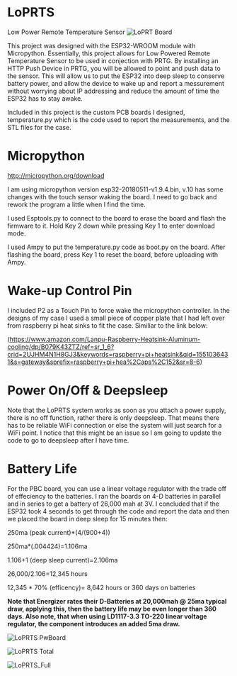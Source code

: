 # LoPRTS
Low Power Remote Temperature Sensor
![LoPRT Board](https://github.com/cj667113/LoPRTS/blob/master/LoPRTS_Photos/LoPRTS_board.png?raw=true)

This project was designed with the ESP32-WROOM module with Micropython. Essentially, this project allows for Low Powered Remote Temperature Sensor to be used in conjection with PRTG. By installing an HTTP Push Device in PRTG, you will be allowed to point and push data to the sensor. This will allow us to put the ESP32 into deep sleep to conserve battery power, and allow the device to wake up and report a messurement without worrying about IP addressing and reduce the amount of time the ESP32 has to stay awake.

Included in this project is the custom PCB boards I designed, temperature.py which is the code used to report the measurements, and the STL files for the case.

# Micropython
http://micropython.org/download

I am using micropython version esp32-20180511-v1.9.4.bin, v.10 has some changes with the touch sensor waking the board. I need to go back and rework the program a little when I find the time.

I used Esptools.py to connect to the board to erase the board and flash the firmware to it. Hold Key 2 down while pressing Key 1 to enter download mode.

I used Ampy to put the temperature.py code as boot.py on the board. After flashing the board, press Key 1 to reset the board, before uploading with Ampy.

# Wake-up Control Pin
I included P2 as a Touch Pin to force wake the micropython controller. In the designs of my case I used a small piece of copper plate that I had left over from raspberry pi heat sinks to fit the case. Similiar to the link below:

(https://www.amazon.com/Lanpu-Raspberry-Heatsink-Aluminum-cooling/dp/B079K43ZTZ/ref=sr_1_6?crid=2UJHM4N1H8GJ3&keywords=raspberry+pi+heatsink&qid=1551036431&s=gateway&sprefix=raspberry+pi+hea%2Caps%2C152&sr=8-6)

# Power On/Off & Deepsleep
Note that the LoPRTS system works as soon as you attach a power supply, there is no off function, rather there is only deepsleep. That means there has to be reliable WiFi connection or else the system will just search for a WiFi point. I notice that this might be an issue so I am going to update the code to go to deepsleep after I have time. 

# Battery Life
For the PBC board, you can use a linear voltage regulator with the trade off of effeciency to the batteries. I ran the boards on 4-D batteries in parallel and in series to get a battery of 26,000 mah at 3V. I concluded that if the ESP32 took 4 seconds to get through the code and report the data and then we placed the board in deep sleep for 15 minutes then:

250ma (peak current)*(4/(900+4))
<p>250ma*(.004424)=1.106ma
<p>1.106+1 (deep sleep current)=2.106ma
<p>26,000/2.106=12,345 hours
<p>12,345 * 70% (efficency)= 8,642 hours or 360 days on batteries

**Note that Energizer rates their D-Batteries at 20,000mah @ 25ma typical draw, applying this, then the battery life may be even longer than 360 days. Also note, that when using LD1117-3.3 TO-220 linear voltage regulator, the component introduces an added 5ma draw.**

![LoPRTS PwBoard](https://github.com/cj667113/LoPRTS/blob/master/LoPRTS_Photos/IMG_20190122_004254437.jpg?raw=true)

![LoPRTS Total](https://github.com/cj667113/LoPRTS/blob/master/LoPRTS_Photos/IMG_20190122_004202089.jpg?raw=true)

![LoPRTS_Full](https://github.com/cj667113/LoPRTS/blob/master/LoPRTS_Photos/IMG_20190118_013232048.jpg?raw=true)
